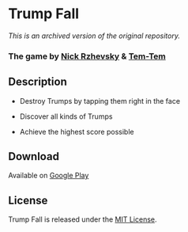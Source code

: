 # Trump Fall

*This is an archived version of the original repository.*

### The game by [Nick Rzhevsky](https://github.com/Handwhale) & [Tem-Tem](https://github.com/tem-tem)

## Description

- Destroy Trumps by tapping them right in the face

- Discover all kinds of Trumps

- Achieve the highest score possible

## Download

Available on [Google Play](https://play.google.com/store/apps/details?id=com.JuicyLeague.FairElections)

## License

Trump Fall is released under the [MIT License](LICENSE).